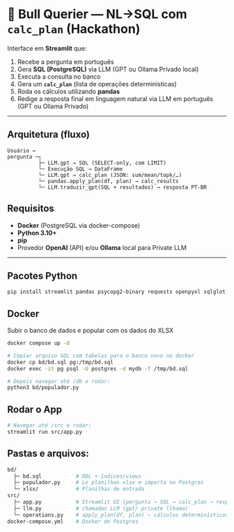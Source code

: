 
# 🐄 Bull Querier — NL→SQL com `calc_plan` (Hackathon)

Interface em **Streamlit** que:
1. Recebe a pergunta em português  
2. Gera **SQL (PostgreSQL)** via LLM (GPT ou Ollama Privado local)  
3. Executa a consulta no banco  
4. Gera um **`calc_plan`** (lista de operações determinísticas)  
5. Roda os cálculos utilizando **pandas**
6. Redige a resposta final em linguagem natural via LLM em português (GPT ou Ollama Privado)

---

## Arquitetura (fluxo)
```
Usuário → 
pergunta ─┐
          ├─ LLM.gpt → SQL (SELECT-only, com LIMIT)
          └─ Execução SQL → DataFrame
          └─ LLM.gpt → calc_plan (JSON: sum/mean/topk/…)
          └─ pandas.apply_plan(df, plan) → calc_results
          └─ LLM.traduzir_gpt(SQL + resultados) → resposta PT-BR
```

## Requisitos

- **Docker** (PostgreSQL via docker-compose)
- **Python 3.10+**
- **pip**
- Provedor **OpenAI** (API) e/ou **Ollama** local para Private LLM

---

## Pacotes Python

```bash
pip install streamlit pandas psycopg2-binary requests openpyxl sqlglot
```

## Docker
Subir o banco de dados e popular com os dados do XLSX
```bash
docker compose up -d

# Copiar arquivo SQL com tabelas para o banco novo no docker
docker cp bd/bd.sql pg:/tmp/bd.sql
docker exec -it pg psql -U postgres -d mydb -f /tmp/bd.sql

# Depois navegar até /db e rodar:
python3 bd/populador.py
```

## Rodar o App
```bash
# Navegar até /src e rodar:
streamlit run src/app.py
```

## Pastas e arquivos:
```bash
bd/
  ├─ bd.sql           # DDL + índices/views
  ├─ populador.py     # Le planilhas xlsx e importa no Postgres
  └─ xlsx/            # Planilhas de entrada
src/
  ├─ app.py           # Streamlit UI (pergunta → SQL → calc_plan → resposta)
  ├─ llm.py           # chamadas LLM (gpt/ private llhama)
  └─ operations.py    # apply_plan(df, plan) — cálculos determinísticos em pandas
docker-compose.yml    # Docker do Postgres
```
